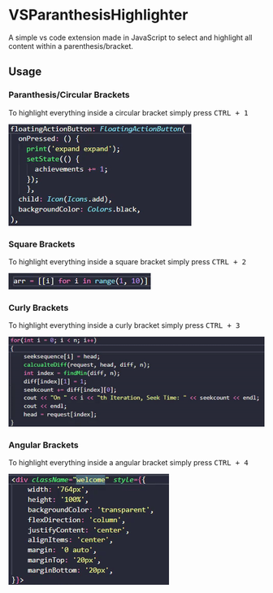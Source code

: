 # VSParanthesisHighlighter

A simple vs code extension made in JavaScript to select and highlight all content within a parenthesis/bracket.

## Usage

### Paranthesis/Circular Brackets
To highlight everything inside a circular bracket simply press <kbd> CTRL + 1 </kbd>

![demo](https://github.com/AxonBlAzE/VSParanthesisHighlighter/blob/main/assets/demo/circular.gif?raw=true)

### Square Brackets
To highlight everything inside a square bracket simply press <kbd> CTRL + 2 </kbd>

![demo](https://github.com/AxonBlAzE/VSParanthesisHighlighter/blob/main/assets/demo/square.gif?raw=true)

### Curly Brackets
To highlight everything inside a curly bracket simply press <kbd> CTRL + 3 </kbd>

![demo](https://github.com/AxonBlAzE/VSParanthesisHighlighter/blob/main/assets/demo/curly.gif?raw=true)

### Angular Brackets
To highlight everything inside a angular bracket simply press <kbd> CTRL + 4 </kbd>

![demo](https://github.com/AxonBlAzE/VSParanthesisHighlighter/blob/main/assets/demo/angular.gif?raw=true)

